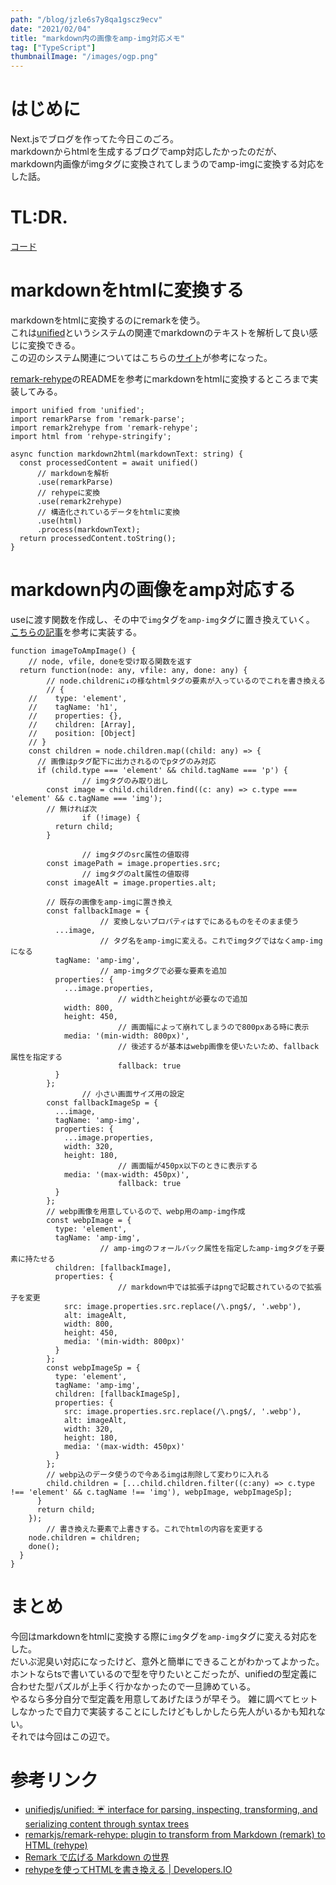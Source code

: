 ```yaml
---
path: "/blog/jzle6s7y8qa1gscz9ecv"
date: "2021/02/04"
title: "markdown内の画像をamp-img対応メモ"
tag: ["TypeScript"]
thumbnailImage: "/images/ogp.png"
---
```


# はじめに
Next.jsでブログを作ってた今日このごろ。  
markdownからhtmlを生成するブログでamp対応したかったのだが、  
markdown内画像がimgタグに変換されてしまうのでamp-imgに変換する対応をした話。

# TL:DR.
[コード](https://gist.github.com/Tetsuya-Minase/bb293590e6b26d0ae3452658d47e47a2)

# markdownをhtmlに変換する
markdownをhtmlに変換するのにremarkを使う。  
これは[unified](https://github.com/unifiedjs/unified)というシステムの関連でmarkdownのテキストを解析して良い感じに変換できる。  
この辺のシステム関連についてはこちらの[サイト](https://vivliostyle.github.io/vivliostyle_doc/ja/vivliostyle-user-group-vol2/spring-raining/index.html)が参考になった。

[remark-rehype](https://github.com/remarkjs/remark-rehype)のREADMEを参考にmarkdownをhtmlに変換するところまで実装してみる。

```tsx
import unified from 'unified';
import remarkParse from 'remark-parse';
import remark2rehype from 'remark-rehype';
import html from 'rehype-stringify';

async function markdown2html(markdownText: string) {
  const processedContent = await unified()
      // markdownを解析
      .use(remarkParse)
      // rehypeに変換
      .use(remark2rehype)
      // 構造化されているデータをhtmlに変換
      .use(html)
      .process(markdownText);
  return processedContent.toString();
}
```

# markdown内の画像をamp対応する
useに渡す関数を作成し、その中で`img`タグを`amp-img`タグに置き換えていく。  
[こちらの記事](https://dev.classmethod.jp/articles/2020-04-15-conv-html-use-rehype/)を参考に実装する。

```tsx
function imageToAmpImage() {
	// node, vfile, doneを受け取る関数を返す
  return function(node: any, vfile: any, done: any) {
		// node.childrenに↓の様なhtmlタグの要素が入っているのでこれを書き換える
		// {
    //    type: 'element',
    //    tagName: 'h1',
    //    properties: {},
    //    children: [Array],
    //    position: [Object]
    // }
    const children = node.children.map((child: any) => {
      // 画像はpタグ配下に出力されるのでpタグのみ対応
      if (child.type === 'element' && child.tagName === 'p') {
				// imgタグのみ取り出し
        const image = child.children.find((c: any) => c.type === 'element' && c.tagName === 'img');
        // 無ければ次
				if (!image) {
          return child;
        }
				
				// imgタグのsrc属性の値取得
        const imagePath = image.properties.src;
				// imgタグのalt属性の値取得
        const imageAlt = image.properties.alt;

        // 既存の画像をamp-imgに置き換え
        const fallbackImage = {
					// 変換しないプロパティはすでにあるものをそのまま使う
          ...image,
					// タグ名をamp-imgに変える。これでimgタグではなくamp-imgになる
          tagName: 'amp-img',
					// amp-imgタグで必要な要素を追加
          properties: {
            ...image.properties,
						// widthとheightが必要なので追加
            width: 800,
            height: 450,
						// 画面幅によって崩れてしまうので800pxある時に表示
            media: '(min-width: 800px)',
						// 後述するが基本はwebp画像を使いたいため、fallback属性を指定する
						fallback: true
          }
        };
				// 小さい画面サイズ用の設定
        const fallbackImageSp = {
          ...image,
          tagName: 'amp-img',
          properties: {
            ...image.properties,
            width: 320,
            height: 180,
						// 画面幅が450px以下のときに表示する
            media: '(max-width: 450px)',
						fallback: true
          }
        };
        // webp画像を用意しているので、webp用のamp-img作成
        const webpImage = {
          type: 'element',
          tagName: 'amp-img',
					// amp-imgのフォールバック属性を指定したamp-imgタグを子要素に持たせる
          children: [fallbackImage],
          properties: {
						// markdown中では拡張子はpngで記載されているので拡張子を変更
            src: image.properties.src.replace(/\.png$/, '.webp'),
            alt: imageAlt,
            width: 800,
            height: 450,
            media: '(min-width: 800px)'
          }
        };  
        const webpImageSp = {
          type: 'element',
          tagName: 'amp-img',
          children: [fallbackImageSp],
          properties: {
            src: image.properties.src.replace(/\.png$/, '.webp'),
            alt: imageAlt,
            width: 320,
            height: 180,
            media: '(max-width: 450px)'
          }
        };
        // webp込のデータ使うので今あるimgは削除して変わりに入れる
        child.children = [...child.children.filter((c:any) => c.type !== 'element' && c.tagName !== 'img'), webpImage, webpImageSp];
      }
      return child;
    });
		// 書き換えた要素で上書きする。これでhtmlの内容を変更する
    node.children = children;
    done();
  }
}
```

# まとめ
今回はmarkdownをhtmlに変換する際に`img`タグを`amp-img`タグに変える対応をした。  
だいぶ泥臭い対応になったけど、意外と簡単にできることがわかってよかった。  
ホントならtsで書いているので型を守りたいとこだったが、unifiedの型定義に合わせた型パズルが上手く行かなかったので一旦諦めている。  
やるなら多分自分で型定義を用意してあげたほうが早そう。
雑に調べてヒットしなかったで自力で実装することにしたけどもしかしたら先人がいるかも知れない。  
それでは今回はこの辺で。

# 参考リンク
- [unifiedjs/unified: ☔️ interface for parsing, inspecting, transforming, and serializing content through syntax trees](https://github.com/unifiedjs/unified)
- [remarkjs/remark\-rehype: plugin to transform from Markdown \(remark\) to HTML \(rehype\)](https://github.com/remarkjs/remark-rehype)
- [Remark で広げる Markdown の世界](https://vivliostyle.github.io/vivliostyle_doc/ja/vivliostyle-user-group-vol2/spring-raining/index.html)
- [rehypeを使ってHTMLを書き換える | Developers.IO](https://dev.classmethod.jp/articles/2020-04-15-conv-html-use-rehype/)